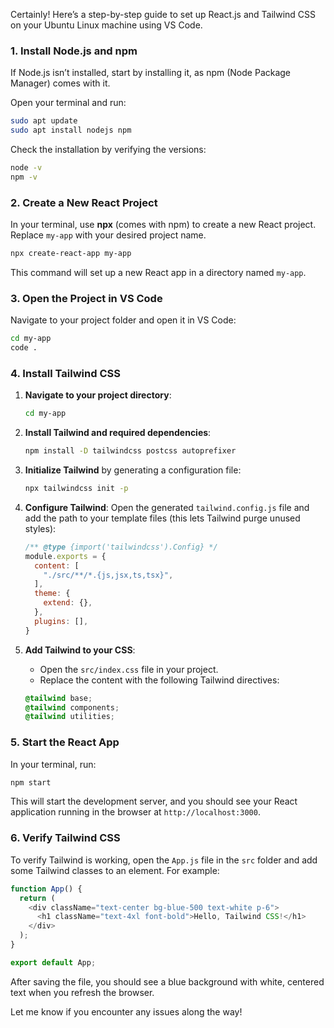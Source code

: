Certainly! Here’s a step-by-step guide to set up React.js and Tailwind CSS on your Ubuntu Linux machine using VS Code.

### 1. Install Node.js and npm

If Node.js isn’t installed, start by installing it, as npm (Node Package Manager) comes with it.

Open your terminal and run:
```bash
sudo apt update
sudo apt install nodejs npm
```

Check the installation by verifying the versions:
```bash
node -v
npm -v
```

### 2. Create a New React Project

In your terminal, use **npx** (comes with npm) to create a new React project. Replace `my-app` with your desired project name.

```bash
npx create-react-app my-app
```

This command will set up a new React app in a directory named `my-app`. 

### 3. Open the Project in VS Code

Navigate to your project folder and open it in VS Code:
```bash
cd my-app
code .
```

### 4. Install Tailwind CSS

1. **Navigate to your project directory**:
    ```bash
    cd my-app
    ```

2. **Install Tailwind and required dependencies**:
    ```bash
    npm install -D tailwindcss postcss autoprefixer
    ```

3. **Initialize Tailwind** by generating a configuration file:
    ```bash
    npx tailwindcss init -p
    ```

4. **Configure Tailwind**: Open the generated `tailwind.config.js` file and add the path to your template files (this lets Tailwind purge unused styles):

    ```javascript
    /** @type {import('tailwindcss').Config} */
    module.exports = {
      content: [
        "./src/**/*.{js,jsx,ts,tsx}",
      ],
      theme: {
        extend: {},
      },
      plugins: [],
    }
    ```

5. **Add Tailwind to your CSS**:
   - Open the `src/index.css` file in your project.
   - Replace the content with the following Tailwind directives:

    ```css
    @tailwind base;
    @tailwind components;
    @tailwind utilities;
    ```

### 5. Start the React App

In your terminal, run:
```bash
npm start
```

This will start the development server, and you should see your React application running in the browser at `http://localhost:3000`.

### 6. Verify Tailwind CSS

To verify Tailwind is working, open the `App.js` file in the `src` folder and add some Tailwind classes to an element. For example:

```javascript
function App() {
  return (
    <div className="text-center bg-blue-500 text-white p-6">
      <h1 className="text-4xl font-bold">Hello, Tailwind CSS!</h1>
    </div>
  );
}

export default App;
```

After saving the file, you should see a blue background with white, centered text when you refresh the browser.

Let me know if you encounter any issues along the way!